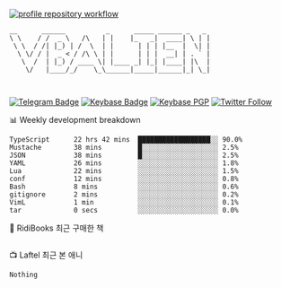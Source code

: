 [![profile repository workflow](https://github.com/vbalien/vbalien/actions/workflows/push.yml/badge.svg)](https://github.com/vbalien/vbalien/actions/workflows/push.yml)
```
__      ______          _      _____ ______ _   _ 
\ \    / /  _ \   /\   | |    |_   _|  ____| \ | |
 \ \  / /| |_) | /  \  | |      | | | |__  |  \| |
  \ \/ / |  _ < / /\ \ | |      | | |  __| | . ` |
   \  /  | |_) / ____ \| |____ _| |_| |____| |\  |
    \/   |____/_/    \_\______|_____|______|_| \_|
                                                  
                                                  
```
[![Telegram Badge](https://img.shields.io/badge/-Telegram-2CA5E0?logo=telegram)](https://t.me/vbalien)
[![Keybase Badge](https://img.shields.io/badge/-Keybase-33A0FF?logo=keybase&logoColor=white)](https://keybase.io/vbalien)
[![Keybase PGP](https://img.shields.io/keybase/pgp/vbalien)](http://sks.pod02.fleetstreetops.com/pks/lookup?search=0xE98CF73DE1E36F7D1B8A383AFD987F8DBE513071&fingerprint=on&op=index)
[![Twitter Follow](https://img.shields.io/twitter/follow/_elnyan)](https://twitter.com/_elnyan)

📊 Weekly development breakdown
```
TypeScript      22 hrs 42 mins  ██████████████████░░ 90.0%
Mustache        38 mins         █░░░░░░░░░░░░░░░░░░░ 2.5%
JSON            38 mins         █░░░░░░░░░░░░░░░░░░░ 2.5%
YAML            26 mins         ░░░░░░░░░░░░░░░░░░░░ 1.8%
Lua             22 mins         ░░░░░░░░░░░░░░░░░░░░ 1.5%
conf            12 mins         ░░░░░░░░░░░░░░░░░░░░ 0.8%
Bash            8 mins          ░░░░░░░░░░░░░░░░░░░░ 0.6%
gitignore       2 mins          ░░░░░░░░░░░░░░░░░░░░ 0.2%
VimL            1 min           ░░░░░░░░░░░░░░░░░░░░ 0.1%
tar             0 secs          ░░░░░░░░░░░░░░░░░░░░ 0.0%
```
📖 RidiBooks 최근 구매한 책
```
```
📺 Laftel 최근 본 애니
```
Nothing
```
